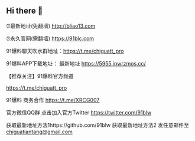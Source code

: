 ## Hi there 👋

<!--
**91baoliaoABC/91baoliaoABC** is a ✨ _special_ ✨ repository because its `README.md` (this file) appears on your GitHub profile.

Here are some ideas to get you started:

- 🔭 I’m currently working on ...
- 🌱 I’m currently learning ...
- 👯 I’m looking to collaborate on ...
- 🤔 I’m looking for help with ...
- 💬 Ask me about ...
- 📫 How to reach me: ...
- 😄 Pronouns: ...
- ⚡ Fun fact: ...
-->


⏰最新地址(免翻墙) http://bliao13.com

⏰永久官网(需翻墙) https://91blc.com

91爆料聊天吹水群地址：https://t.me/chiguatt_pro

91爆料APP下载地址： 最新地址 https://5955.ipwrzmos.cc/

【推荐关注】91爆料官方频道

https://t.me/chiguatt_pro

91爆料 商务合作 https://t.me/XRCG007

官方微信QQ群 点击加入官方Twitter https://twitter.com/91blw

获取最新地址方法1https://github.com/91blw 获取最新地址方法2 发任意邮件至 chiguatiantang@gmail.com
